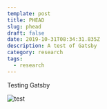 ```yaml
---
template: post
title: PHEAD
slug: phead
draft: false
date: 2019-10-31T08:34:31.835Z
description: A test of Gatsby
category: research
tags:
  - research
---
```

Testing Gatsby

![test](/media/gutenberg.jpg "test")
